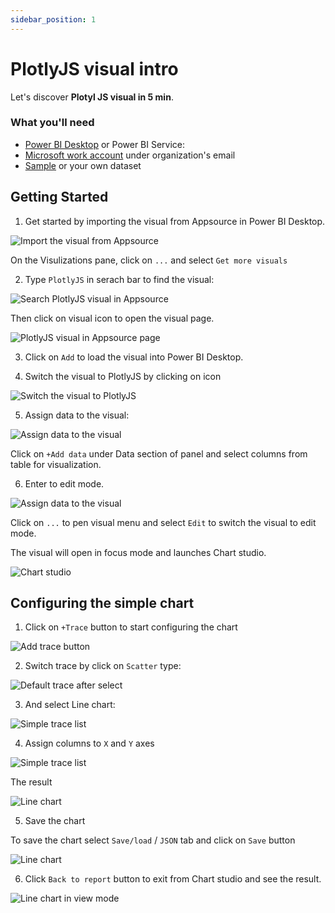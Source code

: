 ```yaml
---
sidebar_position: 1
---
```


# PlotlyJS visual intro

Let's discover **Plotyl JS visual in 5 min**.

### What you'll need

- [Power BI Desktop](https://powerbi.microsoft.com/desktop/) or Power BI Service:
- [Microsoft work account](https://app.powerbi.com/singleSignOn?) under organization's email
- [Sample](https://learn.microsoft.com/en-us/create-reports/sample-datasets) or your own dataset

## Getting Started

1. Get started by importing the visual from Appsource in Power BI Desktop.

![Import the visual from Appsource](./img/import_visual.png)

On the Visulizations pane, click on <code>...</code> and select <code>Get more visuals</code>

2. Type <code>PlotlyJS</code> in  serach bar to find the visual:

![Search PlotlyJS visual in Appsource](./img/search_plotlyjs.png)

Then click on visual icon to open the visual page.

![PlotlyJS visual in Appsource page](./img/plotly_visual_appsource.png)

3. Click on <code>Add</code> to load the visual into Power BI Desktop.

4. Switch the visual to PlotlyJS by clicking on icon

![Switch the visual to PlotlyJS](./img/switch_visual_plotlyjs.png)

5. Assign data to the visual:

![Assign data to the visual](./img/assign_data_tovisual.png)

Click on <code>+Add data</code> under Data section of panel and select columns from table for visualization.

6. Enter to edit mode.

![Assign data to the visual](./img/enter_to_edit.png)

Click on <code>...</code> to pen visual menu and select <code>Edit</code> to switch the visual to edit mode.

The visual will open in focus mode and launches Chart studio.

![Chart studio](./img/editor.png)

## Configuring the simple chart

1. Click on <code>+Trace</code> button to start configuring the chart

![Add trace button](./img/add_trace.png)

2. Switch trace by click on <code>Scatter</code> type:

![Default trace after select](./img/deafult_trace.png)

3. And select Line chart:

![Simple trace list](./img/simple_traces.png)

4. Assign columns to <code>X</code> and <code>Y</code> axes

![Simple trace list](./img/line_trace.png)

The result

![Line chart ](./img/line_chart.png)

5. Save the chart

To save the chart select <code>Save/load</code> / <code>JSON</code> tab and click on <code>Save</code> button 

![Line chart ](./img/save.png)

6. Click <code>Back to report</code> button to exit from Chart studio and see the result.

![Line chart in view mode](./img/line_chart_view.png)

